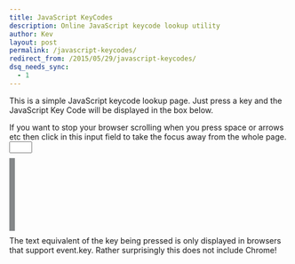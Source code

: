 ```yaml
---
title: JavaScript KeyCodes
description: Online JavaScript keycode lookup utility
author: Kev
layout: post
permalink: /javascript-keycodes/
redirect_from: /2015/05/29/javascript-keycodes/
dsq_needs_sync:
  - 1
---
```

This is a simple JavaScript keycode lookup page. Just press a key and the JavaScript Key Code will be displayed in the box below.

If you want to stop your browser scrolling when you press space or arrows etc then click in this input field to take the focus away from the whole page. <input type="text" maxlength="0" size="2">

<script>
  window.addEventListener("keydown", function (event) {
    document.getElementById("code").innerHTML = event.keyCode;
    if (event.key) {
      if (event.keyCode > 47 && event.keyCode < 91) {
        document.getElementById("char").innerHTML = " - " + String.toUpperCase(event.key);
      } else {
        document.getElementById("char").innerHTML = " - " + event.key;
      }
    }
  }, false);
</script>
<span id="code" style="background-color: #faee95; font-size: 100;  border-style: solid; border-width: 5px; border-color: #848789"></span>
<span id="char" style="font-size: 70;"></span>

The text equivalent of the key being pressed is only displayed in browsers that support event.key. Rather surprisingly this does not include Chrome!